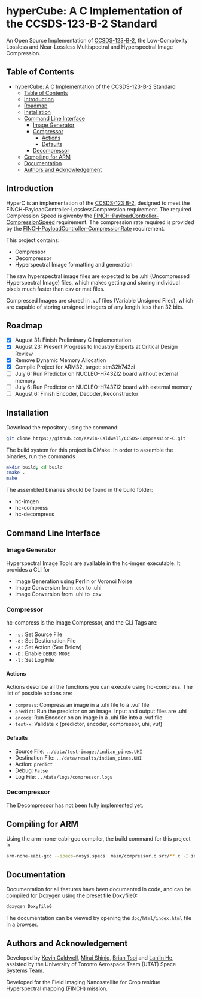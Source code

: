 # hyperCube: A C Implementation of the CCSDS-123-B-2 Standard

An Open Source Implementation of [CCSDS-123-B-2](CCSDS_Compression.pdf), the
Low-Complexity Lossless and Near-Lossless Multispectral and Hyperspectral
Image Compression.

## Table of Contents
- [hyperCube: A C Implementation of the CCSDS-123-B-2 Standard](#hypercube-a-c-implementation-of-the-ccsds-123-b-2-standard)
  - [Table of Contents](#table-of-contents)
  - [Introduction](#introduction)
  - [Roadmap](#roadmap)
  - [Installation](#installation)
  - [Command Line Interface](#command-line-interface)
    - [Image Generator](#image-generator)
    - [Compressor](#compressor)
      - [Actions](#actions)
      - [Defaults](#defaults)
    - [Decompressor](#decompressor)
  - [Compiling for ARM](#compiling-for-arm)
  - [Documentation](#documentation)
  - [Authors and Acknowledgement](#authors-and-acknowledgement)

## Introduction

HyperC is an implementation of the [CCSDS-123 B-2](CCSDS_Compression.pdf),
designed to meet the FINCH-PayloadController-LosslessCompression requirement.
The required Compression Speed is givenby the
[FINCH-PayloadController-CompressionSpeed](https://www.notion.so/utat-ss/FINCH-PayloadController-CompressionSpeed-0a9a3c2992e44a239bd1d1e7e464b6c9)
requirement. The compression rate
required is provided by the
[FINCH-PayloadController-CompressionRate](https://www.notion.so/utat-ss/FINCH-PayloadController-CompressionRate-8cabbe2393b147b6ae5e73e8ee58c9f4)
requirement.

This project contains:

- Compressor
- Decompressor
- Hyperspectral Image formatting and generation

The raw hyperspectral image files are expected to be .uhi (Uncompressed
Hyperspectral Image) files, which makes getting and storing individual pixels
much faster than csv or mat files.

Compressed Images are stored in .vuf files (Variable Unsigned Files), which
are capable of storing unsigned integers of any length less than 32 bits.

## Roadmap

- [x] August 31: Finish Preliminary C Implementation
- [x] August 23: Present Progress to Industry Experts at Critical Design Review
- [x] Remove Dynamic Memory Allocation
- [x] Compile Project for ARM32, target: stm32h743zi 
- [ ] July 6: Run Predictor on NUCLEO-H743ZI2 board without external memory
- [ ] July 6: Run Predictor on NUCLEO-H743ZI2 board with    external memory
- [ ] August 6: Finish Encoder, Decoder, Reconstructor

## Installation

Download the repository using the command:

```bash
git clone https://github.com/Kevin-Caldwell/CCSDS-Compression-C.git
```

The build system for this project is CMake. In order to assemble the binaries, run the commands

```bash
mkdir build; cd build
cmake .
make
```

The assembled binaries should be found in the build folder:

- hc-imgen
- hc-compress
- hc-decompress

## Command Line Interface

### Image Generator

Hyperspectral Image Tools are available in the hc-imgen executable.
It provides a CLI for

- Image Generation using Perlin or Voronoi Noise
- Image Conversion from .csv to .uhi
- Image Conversion from .uhi to .csv

### Compressor

hc-compress is the Image Compressor, and the CLI Tags are:

- `-s` : Set Source File
- `-d` : Set Destionation File
- `-a` : Set Action (See Below)
- `-D` : Enable `DEBUG MODE`
- `-l` : Set Log File

#### Actions

Actions describe all the functions you can execute using hc-compress.
The list of possible actions are:

- `compress`: Compress an image in a .uhi file to a .vuf file
- `predict`: Run the predictor on an image. Input and output files are .uhi
- `encode`: Run Encoder on an image in a .uhi file into a .vuf file
- `test-x`: Validate x (predictor, encoder, compressor, uhi, vuf)

#### Defaults

- Source File: `../data/test-images/indian_pines.UHI`
- Destination File: `../data/results/indian_pines.UHI`
- Action: `predict`
- Debug: `False`
- Log File: `../data/logs/compressor.logs`

### Decompressor

The Decompressor has not been fully implemented yet.



## Compiling for ARM 

Using the arm-none-eabi-gcc compiler, the build command for this project is

```bash
arm-none-eabi-gcc --specs=nosys.specs  main/compressor.c src/**.c -I include -lm -o build/hc-compress
```

## Documentation

Documentation for all features have been documented in code, and can be
compiled for Doxygen using the preset file Doxyfile0:

```bash
doxygen Doxyfile0
```

The documentation can be viewed by opening the `doc/html/index.html` file in a browser.

## Authors and Acknowledgement

Developed by [Kevin Caldwell](https://github.com/Kevin-Caldwell), 
[Mirai Shinjo](https://github.com/mshinjo),
[Brian Tsoi](https://github.com/BrianShTsoi) and 
[Lanlin He](https://github.com/lalalalinn), assisted by the 
University of Toronto Aerospace Team (UTAT) Space Systems Team.

Developed for the Field Imaging Nanosatellite for Crop residue Hyperspectral mapping (FINCH) mission.